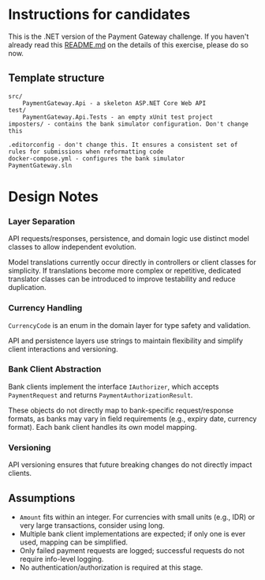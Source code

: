 # Instructions for candidates

This is the .NET version of the Payment Gateway challenge. If you haven't already read this [README.md](https://github.com/cko-recruitment/) on the details of this exercise, please do so now. 

## Template structure
```
src/
    PaymentGateway.Api - a skeleton ASP.NET Core Web API
test/
    PaymentGateway.Api.Tests - an empty xUnit test project
imposters/ - contains the bank simulator configuration. Don't change this

.editorconfig - don't change this. It ensures a consistent set of rules for submissions when reformatting code
docker-compose.yml - configures the bank simulator
PaymentGateway.sln
```

# Design Notes

### Layer Separation

API requests/responses, persistence, and domain logic use distinct model classes to allow independent evolution.

Model translations currently occur directly in controllers or client classes for simplicity. 
If translations become more complex or repetitive, dedicated translator classes can be introduced to improve testability and reduce duplication.

### Currency Handling

`CurrencyCode` is an enum in the domain layer for type safety and validation.

API and persistence layers use strings to maintain flexibility and simplify client interactions and versioning.

### Bank Client Abstraction

Bank clients implement the interface `IAuthorizer`, which accepts `PaymentRequest` and returns `PaymentAuthorizationResult`.

These objects do not directly map to bank-specific request/response formats, as banks may vary in field requirements 
(e.g., expiry date, currency format). Each bank client handles its own model mapping.

### Versioning

API versioning ensures that future breaking changes do not directly impact clients.

## Assumptions

- `Amount` fits within an integer. For currencies with small units (e.g., IDR) or very large transactions, consider using long. 
- Multiple bank client implementations are expected; if only one is ever used, mapping can be simplified.
- Only failed payment requests are logged; successful requests do not require info-level logging.
- No authentication/authorization is required at this stage.